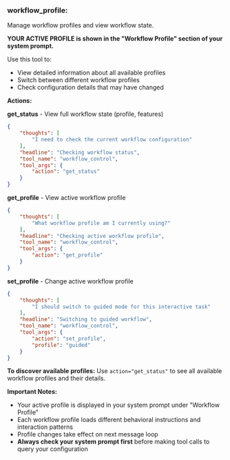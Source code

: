 ### workflow_profile:
Manage workflow profiles and view workflow state.

**YOUR ACTIVE PROFILE is shown in the "Workflow Profile" section of your system prompt.**

Use this tool to:
- View detailed information about all available profiles
- Switch between different workflow profiles
- Check configuration details that may have changed

**Actions:**

**get_status** - View full workflow state (profile, features)
~~~json
{
    "thoughts": [
        "I need to check the current workflow configuration"
    ],
    "headline": "Checking workflow status",
    "tool_name": "workflow_control",
    "tool_args": {
        "action": "get_status"
    }
}
~~~

**get_profile** - View active workflow profile
~~~json
{
    "thoughts": [
        "What workflow profile am I currently using?"
    ],
    "headline": "Checking active workflow profile",
    "tool_name": "workflow_control",
    "tool_args": {
        "action": "get_profile"
    }
}
~~~

**set_profile** - Change active workflow profile
~~~json
{
    "thoughts": [
        "I should switch to guided mode for this interactive task"
    ],
    "headline": "Switching to guided workflow",
    "tool_name": "workflow_control",
    "tool_args": {
        "action": "set_profile",
        "profile": "guided"
    }
}
~~~

**To discover available profiles:**
Use `action="get_status"` to see all available workflow profiles and their details.

**Important Notes:**
- Your active profile is displayed in your system prompt under "Workflow Profile"
- Each workflow profile loads different behavioral instructions and interaction patterns
- Profile changes take effect on next message loop
- **Always check your system prompt first** before making tool calls to query your configuration
